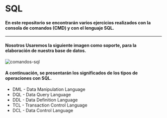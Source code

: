 # SQL

#### En este repositorio se encontrarán varios ejercicios realizados con la consola de comandos (CMD) y con el lenguaje SQL.

*** 

#### Nosotros Usaremos la siguiente imagen como soporte, para la elaboración de nuestra base de datos.

![comandos-sql](https://github.com/Tebancedoo/SQL-Sena/assets/115185706/f8e1f8cb-6bca-40d0-9809-d7c4c1abed68)

#### A continuación, se presentarán los significados de los tipos de operaciones con SQL.

- DML - Data Manipulation Language
- DQL - Data Query Language
- DDL - Data Definition Language
- TCL - Transaction Control Language
- DCL - Data Control Language

<!--https://www.ibm.com/docs/es/psfa/7.1.0?topic=reference-delete-->

<!--(https://www.tutorialsteacher.com)https://www.tutorialsteacher.com--><!--pagina  on tutoriales e informacion de varios lwnguajes de programación -->

